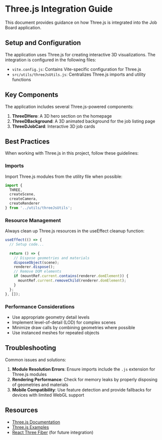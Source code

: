 # Three.js Integration Guide

This document provides guidance on how Three.js is integrated into the Job Board application.

## Setup and Configuration

The application uses Three.js for creating interactive 3D visualizations. The integration is configured in the following files:

- `vite.config.js`: Contains Vite-specific configuration for Three.js
- `src/utils/threeJsUtils.js`: Centralizes Three.js imports and utility functions

## Key Components

The application includes several Three.js-powered components:

1. **ThreeDHero**: A 3D hero section on the homepage
2. **ThreeDBackground**: A 3D animated background for the job listing page
3. **ThreeDJobCard**: Interactive 3D job cards

## Best Practices

When working with Three.js in this project, follow these guidelines:

### Imports

Import Three.js modules from the utility file when possible:

```javascript
import { 
  THREE, 
  createScene, 
  createCamera, 
  createRenderer 
} from '../utils/threeJsUtils';
```

### Resource Management

Always clean up Three.js resources in the useEffect cleanup function:

```javascript
useEffect(() => {
  // Setup code...
  
  return () => {
    // Dispose geometries and materials
    disposeObject(scene);
    renderer.dispose();
    // Remove DOM elements
    if (mountRef.current.contains(renderer.domElement)) {
      mountRef.current.removeChild(renderer.domElement);
    }
  };
}, []);
```

### Performance Considerations

- Use appropriate geometry detail levels
- Implement level-of-detail (LOD) for complex scenes
- Minimize draw calls by combining geometries where possible
- Use instanced meshes for repeated objects

## Troubleshooting

Common issues and solutions:

1. **Module Resolution Errors**: Ensure imports include the `.js` extension for Three.js modules
2. **Rendering Performance**: Check for memory leaks by properly disposing of geometries and materials
3. **Mobile Compatibility**: Use feature detection and provide fallbacks for devices with limited WebGL support

## Resources

- [Three.js Documentation](https://threejs.org/docs/)
- [Three.js Examples](https://threejs.org/examples/)
- [React Three Fiber](https://docs.pmnd.rs/react-three-fiber) (for future integration)